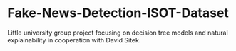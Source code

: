 # Fake-News-Detection-ISOT-Dataset
Little university group project focusing on decision tree models and natural explainability in cooperation with David Sitek.
